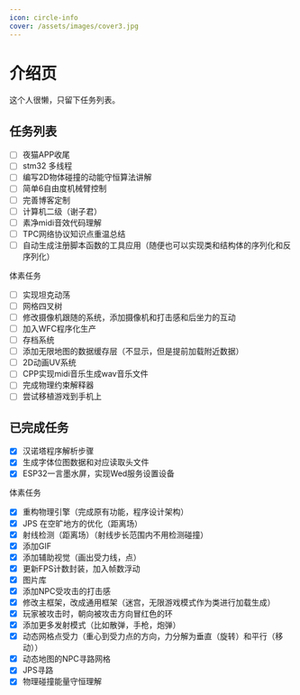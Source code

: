 ```yaml
---
icon: circle-info
cover: /assets/images/cover3.jpg
---
```


# 介绍页

这个人很懒，只留下任务列表。

## 任务列表

- [ ] 夜猫APP收尾
- [ ] stm32 多线程
- [ ] 编写2D物体碰撞的动能守恒算法讲解
- [ ] 简单6自由度机械臂控制
- [ ] 完善博客定制
- [ ] 计算机二级（谢子君）
- [ ] 素净midi音效代码理解
- [ ] TPC网络协议知识点重温总结
- [ ] 自动生成注册脚本函数的工具应用（随便也可以实现类和结构体的序列化和反序列化）

体素任务

- [ ] 实现坦克动荡
- [ ] 网格四叉树
- [ ] 修改摄像机跟随的系统，添加摄像机和打击感和后坐力的互动
- [ ] 加入WFC程序化生产
- [ ] 存档系统
- [ ] 添加无限地图的数据缓存层（不显示，但是提前加载附近数据）
- [ ] 2D动画UV系统
- [ ] CPP实现midi音乐生成wav音乐文件
- [ ] 完成物理约束解释器
- [ ] 尝试移植游戏到手机上

## 已完成任务

- [X] 汉诺塔程序解析步骤
- [X] 生成字体位图数据和对应读取头文件
- [X] ESP32一言墨水屏，实现Wed服务设置设备

体素任务

- [X] 重构物理引擎（完成原有功能，程序设计架构）
- [X] JPS 在空旷地方的优化（距离场）
- [X] 射线检测（距离场）（射线步长范围内不用检测碰撞）
- [X] 添加GIF
- [X] 添加辅助视觉（画出受力线，点）
- [X] 更新FPS计数封装，加入帧数浮动
- [X] 图片库
- [X] 添加NPC受攻击的打击感
- [X] 修改主框架，改成通用框架（迷宫，无限游戏模式作为类进行加载生成）
- [X] 玩家被攻击时，朝向被攻击方向冒红色的环
- [X] 添加更多发射模式（比如散弹，手枪，炮弹）
- [X] 动态网格点受力（重心到受力点的方向，力分解为垂直（旋转）和平行（移动））
- [X] 动态地图的NPC寻路网格
- [X] JPS寻路
- [X] 物理碰撞能量守恒理解
